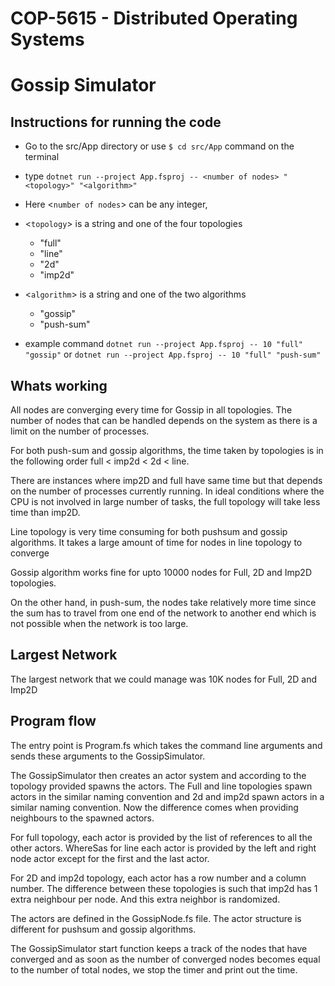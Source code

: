 # COP-5615 - Distributed Operating Systems

# Gossip Simulator

## Instructions for running the code

* Go to the src/App directory or use ```$ cd src/App``` command on the terminal
* type ``` dotnet run --project App.fsproj -- <number of nodes> "<topology>" "<algorithm>" ```
* Here <`number of nodes`> can be any integer,
* <`topology`> is a string and one of the four topologies
  * "full"
  * "line"
  * "2d"
  * "imp2d"

* <`algorithm`> is a string and one of the two algorithms
  * "gossip"
  * "push-sum"

* example command  ```dotnet run --project App.fsproj -- 10 "full" "gossip"``` or ```dotnet run --project App.fsproj -- 10 "full" "push-sum"```

## Whats working

All nodes are converging every time for Gossip in all topologies. The number of nodes that can be handled depends on the system as there is a limit on the number of processes.

For both push-sum and gossip algorithms, the time taken by topologies is in the following order
full < imp2d < 2d < line.

There are instances where imp2D and full have same time but that depends on the number of processes currently running. In ideal conditions where the CPU is not involved in large number of tasks, the full topology will take less time than imp2D.

Line topology is very time consuming for both pushsum and gossip algorithms. It takes a large amount of time for nodes in line topology to converge

Gossip algorithm works fine for upto 10000 nodes for Full, 2D and Imp2D topologies.

On the other hand, in push-sum, the nodes take relatively more time since the sum has to travel from one end of the network to another end which is not possible when the network is too large.

## Largest Network

The largest network that we could manage was 10K nodes for Full, 2D and Imp2D

## Program flow

The entry point is Program.fs which takes the command line arguments and sends these arguments to the GossipSimulator.

The GossipSimulator then creates an actor system and according to the topology provided spawns the actors. The Full and line topologies spawn actors in the similar naming convention and 2d and imp2d spawn actors in a similar naming convention. Now the difference comes when providing neighbours to the spawned actors.

For full topology, each actor is provided by the list of references to all the other actors. WhereSas for line each actor is provided by the left and right node actor except for the first and the last actor.

For 2D and imp2d topology, each actor has a row number and a column number. The difference between these topologies is such that imp2d has 1 extra neighbour per node. And this extra neighbor is randomized.

The actors are defined in the GossipNode.fs file. The actor structure is different for pushsum and gossip algorithms.

The GossipSimulator start function keeps a track of the nodes that have converged and as soon as the number of converged nodes becomes equal to the number of total nodes, we stop the timer and print out the time.
